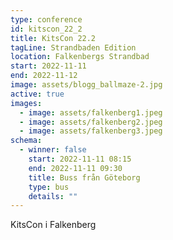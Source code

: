 ```yaml
---
type: conference
id: kitscon_22_2
title: KitsCon 22.2
tagLine: Strandbaden Edition
location: Falkenbergs Strandbad
start: 2022-11-11
end: 2022-11-12
image: assets/blogg_ballmaze-2.jpg
active: true
images:
  - image: assets/falkenberg1.jpeg
  - image: assets/falkenberg2.jpeg
  - image: assets/falkenberg3.jpeg
schema:
  - winner: false
    start: 2022-11-11 08:15
    end: 2022-11-11 09:30
    title: Buss från Göteborg
    type: bus
    details: ""
---
```

KitsCon i Falkenberg